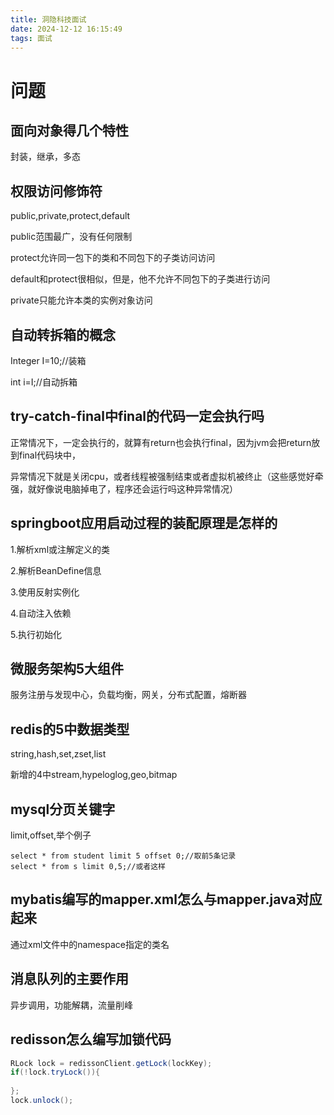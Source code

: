 ```yaml
---
title: 洞隐科技面试
date: 2024-12-12 16:15:49
tags: 面试
---
```


# 问题

## 面向对象得几个特性

封装，继承，多态

## 权限访问修饰符

public,private,protect,default

public范围最广，没有任何限制

protect允许同一包下的类和不同包下的子类访问访问

default和protect很相似，但是，他不允许不同包下的子类进行访问

private只能允许本类的实例对象访问

<!-- more -->

## 自动转拆箱的概念

Integer I=10;//装箱

int i=I;//自动拆箱

## try-catch-final中final的代码一定会执行吗

正常情况下，一定会执行的，就算有return也会执行final，因为jvm会把return放到final代码块中，

异常情况下就是关闭cpu，或者线程被强制结束或者虚拟机被终止（这些感觉好牵强，就好像说电脑掉电了，程序还会运行吗这种异常情况）

## springboot应用启动过程的装配原理是怎样的

1.解析xml或注解定义的类

2.解析BeanDefine信息

3.使用反射实例化

4.自动注入依赖

5.执行初始化

## 微服务架构5大组件

服务注册与发现中心，负载均衡，网关，分布式配置，熔断器

## redis的5中数据类型

string,hash,set,zset,list

新增的4中stream,hypeloglog,geo,bitmap

## mysql分页关键字

limit,offset,举个例子

```mysql
select * from student limit 5 offset 0;//取前5条记录
select * from s limit 0,5;//或者这样
```

## mybatis编写的mapper.xml怎么与mapper.java对应起来

通过xml文件中的namespace指定的类名

## 消息队列的主要作用

异步调用，功能解耦，流量削峰

## redisson怎么编写加锁代码

```java
RLock lock = redissonClient.getLock(lockKey);
if(!lock.tryLock()){
    
};
lock.unlock();
```



